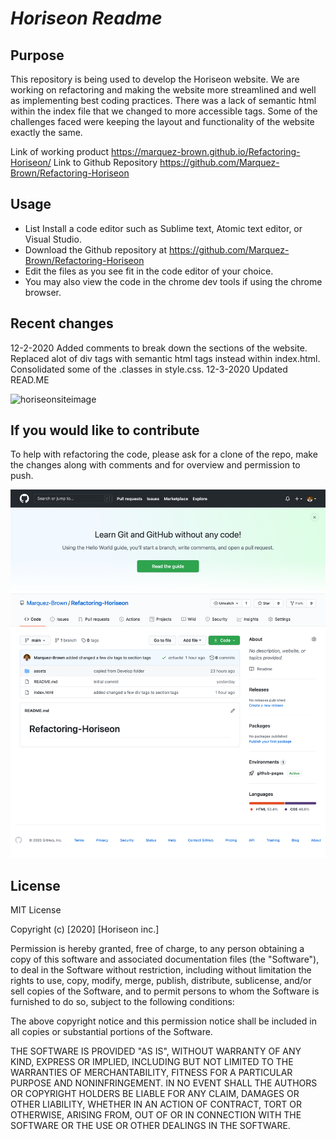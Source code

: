 # ***Horiseon Readme***


## Purpose
This repository is being used to develop the Horiseon website.
We are working on refactoring and making the website more streamlined and well as implementing best coding practices.  There was a lack of semantic html within the index file that we changed to more accessible tags.  Some of the challenges faced were keeping the layout and functionality of the website exactly the same.

Link of working product
https://marquez-brown.github.io/Refactoring-Horiseon/
Link to Github Repository
https://github.com/Marquez-Brown/Refactoring-Horiseon

## Usage


- List Install a code editor such as Sublime text, Atomic text editor, or Visual Studio.
- Download the Github repository at https://github.com/Marquez-Brown/Refactoring-Horiseon
- Edit the files as you see fit in the code editor of your choice.  
- You may also view the code in the chrome dev tools if using the chrome browser.




## Recent changes

12-2-2020 
 Added comments to break down the sections of the website.  Replaced alot of div tags with semantic html tags instead within index.html.  Consolidated some of the .classes in style.css.
12-3-2020
Updated READ.ME

![horiseonsiteimage](assets/images/horiseon.png)

## If you would like to contribute

To help with refactoring the code, please ask for a clone of the repo, make the changes along with comments and for overview and permission to push.


![imageofrepo](assets/images/horiseonrepo.png)

## License

MIT License

Copyright (c) [2020] [Horiseon inc.]

Permission is hereby granted, free of charge, to any person obtaining a copy
of this software and associated documentation files (the "Software"), to deal
in the Software without restriction, including without limitation the rights
to use, copy, modify, merge, publish, distribute, sublicense, and/or sell
copies of the Software, and to permit persons to whom the Software is
furnished to do so, subject to the following conditions:

The above copyright notice and this permission notice shall be included in all
copies or substantial portions of the Software.

THE SOFTWARE IS PROVIDED "AS IS", WITHOUT WARRANTY OF ANY KIND, EXPRESS OR
IMPLIED, INCLUDING BUT NOT LIMITED TO THE WARRANTIES OF MERCHANTABILITY,
FITNESS FOR A PARTICULAR PURPOSE AND NONINFRINGEMENT. IN NO EVENT SHALL THE
AUTHORS OR COPYRIGHT HOLDERS BE LIABLE FOR ANY CLAIM, DAMAGES OR OTHER
LIABILITY, WHETHER IN AN ACTION OF CONTRACT, TORT OR OTHERWISE, ARISING FROM,
OUT OF OR IN CONNECTION WITH THE SOFTWARE OR THE USE OR OTHER DEALINGS IN THE
SOFTWARE.
